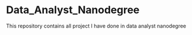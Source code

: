 # Data_Analyst_Nanodegree
This repository contains all project I have done in data analyst nanodegree
